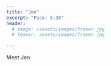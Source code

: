 ```yaml
---
title: "Jen"
excerpt: "Pace: 5:30"
header:
  # image: /assets/images/fraser.jpg
  # teaser: assets/images/fraser.jpg

---
```


Meet Jen